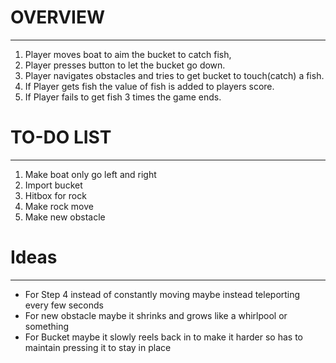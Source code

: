 # OVERVIEW
---
1. Player moves boat to aim the bucket to catch fish,
2. Player presses button to let the bucket go down.
3. Player navigates obstacles and tries to get bucket to touch(catch) a fish.
4. If Player gets fish the value of fish is added to players score.
5. If Player fails to get fish 3 times the game ends.

# TO-DO LIST
--- 
1. Make boat only go left and right
2. Import bucket
3. Hitbox for rock
4. Make rock move
5. Make new obstacle

# Ideas
--- 
- For Step 4 instead of constantly moving maybe instead teleporting every few seconds
- For new obstacle maybe it shrinks and grows like a whirlpool or something
- For Bucket maybe it slowly reels back in to make it harder so has to maintain pressing it to stay in place
  
